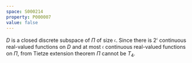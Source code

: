 ```yaml
---
space: S000214
property: P000007
value: false
---
```


$D$ is a closed discrete subspace of $\Pi$ of size $\mathfrak{c}$. Since there is $2^\mathfrak{c}$ continuous real-valued functions on $D$ and at most $\mathfrak{c}$ continuous real-valued functions on $\Pi$, from Tietze extension theorem $\Pi$ cannot be $T_4$.